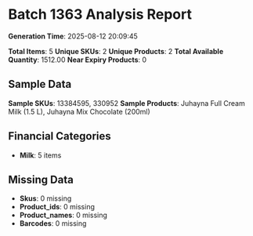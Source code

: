 # Batch 1363 Analysis Report

**Generation Time**: 2025-08-12 20:09:45

**Total Items**: 5
**Unique SKUs**: 2
**Unique Products**: 2
**Total Available Quantity**: 1512.00
**Near Expiry Products**: 0

## Sample Data
**Sample SKUs**: 13384595, 330952
**Sample Products**: Juhayna Full Cream Milk (1.5 L), Juhayna Mix Chocolate (200ml)

## Financial Categories
- **Milk**: 5 items

## Missing Data
- **Skus**: 0 missing
- **Product_ids**: 0 missing
- **Product_names**: 0 missing
- **Barcodes**: 0 missing
